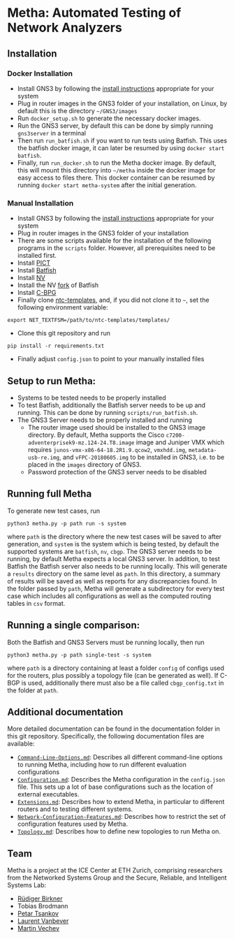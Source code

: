# Metha: Automated Testing of Network Analyzers
## Installation

### Docker Installation

* Install GNS3 by following the [install instructions](https://docs.gns3.com/docs/getting-started/installation/linux) appropriate for your system
* Plug in router images in the GNS3 folder of your installation, on Linux, by default this is the directory ```~/GNS3/images```
* Run ```docker_setup.sh``` to generate the necessary docker images.
* Run the GNS3 server, by default this can be done by simply running ```gns3server``` in a terminal
* Then run ```run_batfish.sh``` if you want to run tests using Batfish. This uses the batfish docker image, it can later be resumed by using ```docker start batfish```.
* Finally, run ```run_docker.sh``` to run the Metha docker image. By default, this will mount this directory into ```~/metha``` inside the docker image for easy access to files there. This docker container can be resumed by running ```docker start metha-system``` after the initial generation.


### Manual Installation

* Install GNS3 by following the [install instructions](https://docs.gns3.com/docs/getting-started/installation/linux) appropriate for your system
* Plug in router images in the GNS3 folder of your installation
* There are some scripts available for the installation of the following programs in the ```scripts``` folder. However, all prerequisites need to be installed first.
* Install [PICT](https://github.com/microsoft/pict)
* Install [Batfish](https://github.com/batfish/batfish)
* Install [NV](https://github.com/NetworkVerification/nv)
* Install the NV [fork](https://github.com/NetworkVerification/batfish) of Batfish
* Install [C-BPG](http://c-bgp.sourceforge.net/downloads.php)
* Finally clone [ntc-templates](https://github.com/networktocode/ntc-templates), and, if you did not clone it to ```~```, set the following environment variable: 
```
export NET_TEXTFSM=/path/to/ntc-templates/templates/
```
* Clone this git repository and run 
```
pip install -r requirements.txt
```
* Finally adjust ```config.json``` to point to your manually installed files

## Setup to run Metha:
* Systems to be tested needs to be properly installed
* To test Batfish, additionally the Batfish server needs to be up and running. This can be done by running ```scripts/run_batfish.sh```.
* The GNS3 Server needs to be properly installed and running
  * The router image used should be installed to the GNS3 image directory. By default, Metha supports the Cisco ```c7200-adventerprisek9-mz.124-24.T8.image``` image and Juniper VMX which requires ```junos-vmx-x86-64-18.2R1.9.qcow2```, ```vmxhdd.img```, ```metadata-usb-re.img```, and ```vFPC-20180605.img``` to be installed in GNS3, i.e. to be placed in the ```images``` directory of GNS3.
  * Password protection of the GNS3 server needs to be disabled

## Running full Metha
To generate new test cases, run
```
python3 metha.py -p path run -s system
```
where ```path``` is the directory where the new test cases will be saved to after generation, and ```system``` is the system which is being tested, by default the supported systems are ```batfish```, ```nv```, ```cbgp```.
The GNS3 server needs to be running, by default Metha expects a local GNS3 server. In addition, to test Batfish the Batfish server also needs to be running locally. This will generate a ```results``` directory on the same level as ```path```. In this directory, a summary of results will be saved as well as reports for any discrepancies found. In the folder passed by ```path```, Metha will generate a subdirectory for every test case which includes all configurations as well as the computed routing tables in ```csv``` format.

## Running a single comparison: 
Both the Batfish and GNS3 Servers must be running locally, then run
```
python3 metha.py -p path single-test -s system
```
where ```path``` is a directory containing at least a folder ```config``` of configs used for the routers, plus possibly a topology file (can be generated as well). If C-BGP is used, additionally there must also be a file called ```cbgp_config.txt``` in the folder at ```path```.

## Additional documentation

More detailed documentation can be found in the documentation folder in this git repository.
Specifically, the following documentation files are available:

* [```Command-Line-Options.md```](./documentation/Command-Line-Options.md): Describes all different command-line options to running Metha, including how to run different evaluation configurations
* [```Configuration.md```](./documentation/Configuration.md): Describes the Metha configuration in the ```config.json``` file. This sets up a lot of base configurations such as the location of external executables.
* [```Extensions.md```](./documentation/Extensions.md): Describes how to extend Metha, in particular to different routers and to testing different systems.
* [```Network-Configuration-Features.md```](./documentation/Network-Configuration-Features.md): Describes how to restrict the set of configuration features used by Metha.
* [```Topology.md```](./documentation/Topology.md): Describes how to define new topologies to run Metha on.

## Team

Metha is a project at the ICE Center at ETH Zurich, comprising researchers from the Networked Systems Group and the Secure, Reliable, and Intelligent Systems Lab:

* [Rüdiger Birkner](https://nsg.ee.ethz.ch/people/ruediger-birkner/)
* Tobias Brodmann
* [Petar Tsankov](https://www.sri.inf.ethz.ch/people/petar)
* [Laurent Vanbever](https://nsg.ee.ethz.ch/people/laurent-vanbever/)
* [Martin Vechev](https://www.sri.inf.ethz.ch/people/martin)
